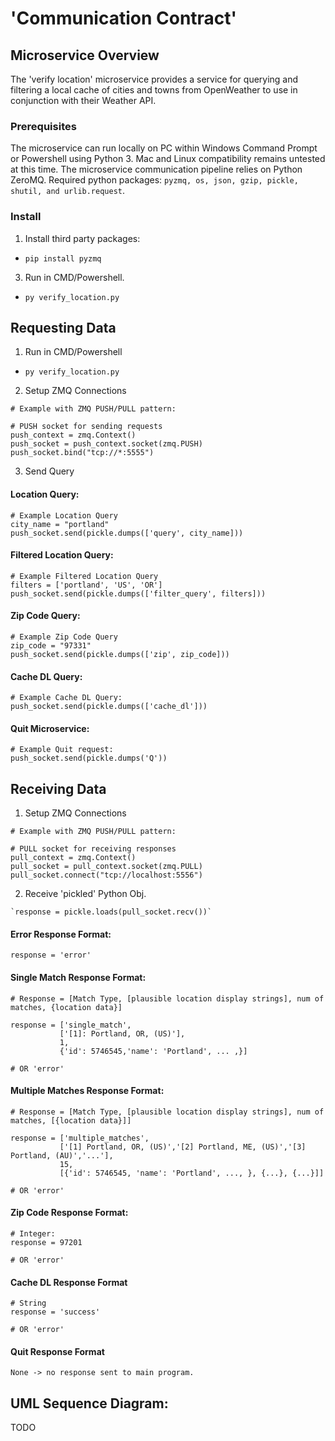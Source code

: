 # 'Communication Contract'

## Microservice Overview
The 'verify location' microservice provides a service for querying and filtering a local cache of cities and towns from OpenWeather to use in conjunction with their Weather API.

### Prerequisites
The microservice can run locally on PC within Windows Command Prompt or Powershell using Python 3. Mac and Linux compatibility remains untested at this time. The microservice communication pipeline relies on Python ZeroMQ. Required python packages: `pyzmq, os, json, gzip, pickle, shutil, and urlib.request`.

### Install
1. Install third party packages:
  - `pip install pyzmq`

3. Run in CMD/Powershell.
  - `py verify_location.py`

## Requesting Data
1. Run in CMD/Powershell
  - `py verify_location.py`

2. Setup ZMQ Connections
```
# Example with ZMQ PUSH/PULL pattern:

# PUSH socket for sending requests
push_context = zmq.Context()
push_socket = push_context.socket(zmq.PUSH)
push_socket.bind("tcp://*:5555")
```

3. Send Query

#### Location Query:
```
# Example Location Query
city_name = "portland"
push_socket.send(pickle.dumps(['query', city_name]))
```

#### Filtered Location Query:
```
# Example Filtered Location Query
filters = ['portland', 'US', 'OR']
push_socket.send(pickle.dumps(['filter_query', filters]))
```

#### Zip Code Query:
```
# Example Zip Code Query
zip_code = "97331"
push_socket.send(pickle.dumps(['zip', zip_code]))
```

#### Cache DL Query:
```
# Example Cache DL Query:
push_socket.send(pickle.dumps(['cache_dl']))
```

#### Quit Microservice:
```
# Example Quit request:
push_socket.send(pickle.dumps('Q'))
```

## Receiving Data

1. Setup ZMQ Connections
```
# Example with ZMQ PUSH/PULL pattern:

# PULL socket for receiving responses
pull_context = zmq.Context()
pull_socket = pull_context.socket(zmq.PULL)
pull_socket.connect("tcp://localhost:5556")
```

2. Receive 'pickled' Python Obj.
```
`response = pickle.loads(pull_socket.recv())`
```

#### Error Response Format:
```
response = 'error'  
```

#### Single Match Response Format:
```
# Response = [Match Type, [plausible location display strings], num of matches, {location data}]

response = ['single_match',
           ['[1]: Portland, OR, (US)'],
           1,
           {'id': 5746545,'name': 'Portland', ... ,}]

# OR 'error'
```

#### Multiple Matches Response Format:
```
# Response = [Match Type, [plausible location display strings], num of matches, [{location data}]]

response = ['multiple_matches',
           ['[1] Portland, OR, (US)','[2] Portland, ME, (US)','[3] Portland, (AU)','...'],
           15,
           [{'id': 5746545, 'name': 'Portland', ..., }, {...}, {...}]]

# OR 'error'
```

#### Zip Code Response Format:
```
# Integer:
response = 97201

# OR 'error'
```

#### Cache DL Response Format
```
# String
response = 'success'

# OR 'error'
```

#### Quit Response Format
```
None -> no response sent to main program.
```

## UML Sequence Diagram:
TODO
